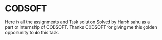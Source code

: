 # CODSOFT
Here is all the assignments and Task solution Solved by Harsh sahu as a part of Internship of CODSOFT.
Thanks CODSOFT for giving me this golden opportunity to do this task.
